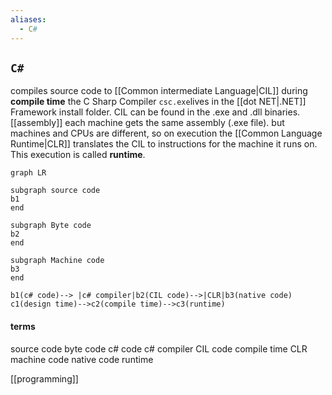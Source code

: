 ```yaml
---
aliases:
  - C#
---
```

## `C#`
compiles source code to [[Common intermediate Language|CIL]] during **compile time**
the C Sharp Compiler `csc.exe`lives in the [[dot NET|.NET]] Framework install folder.
CIL can be found in the .exe and .dll binaries. [[assembly]]
each machine gets the same assembly (.exe file).
but machines and CPUs are different, so on execution the [[Common Language Runtime|CLR]] translates the CIL to instructions for the machine it runs on. This execution is called **runtime**.

```mermaid graph TD
graph LR

subgraph source code
b1
end

subgraph Byte code
b2
end

subgraph Machine code
b3
end

b1(c# code)--> |c# compiler|b2(CIL code)-->|CLR|b3(native code)
c1(design time)-->c2(compile time)-->c3(runtime)
```

#### terms
source code
byte code 
c# code
c# compiler 
CIL code
compile time
CLR
machine code
native code 
runtime

[[programming]]
